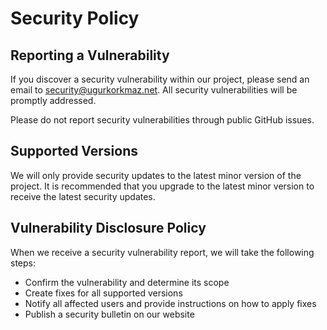 # Security Policy

## Reporting a Vulnerability

If you discover a security vulnerability within our project, please send an email to [security@ugurkorkmaz.net](mailto:security@ugurkorkmaz.net). All security vulnerabilities will be promptly addressed.

Please do not report security vulnerabilities through public GitHub issues.

## Supported Versions

We will only provide security updates to the latest minor version of the project. It is recommended that you upgrade to the latest minor version to receive the latest security updates.

## Vulnerability Disclosure Policy

When we receive a security vulnerability report, we will take the following steps:

- Confirm the vulnerability and determine its scope
- Create fixes for all supported versions
- Notify all affected users and provide instructions on how to apply fixes
- Publish a security bulletin on our website
